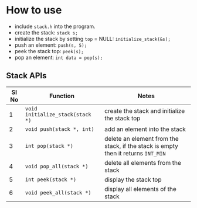 # How to use

- include `stack.h` into the program.
- create the stack: `stack s;`
- initialize the stack by setting `top` = NULL: `initialize_stack(&s);`
- push an element: `push(s, 5);`
- peek the stack top: `peek(s);`
- pop an element: `int data = pop(s);`

## Stack APIs

Sl No | Function                       | Notes
------|--------------------------------|----------------------------------------------------------------------------------
1     | `void initialize_stack(stack *)` | create the stack and initialize the stack top
2     | `void push(stack *, int)`        | add an element into the stack
3     | `int pop(stack *)`               | delete an element from the stack, if the stack is empty then it returns `INT_MIN`
4     | `void pop_all(stack *)`          | delete all elements from the stack
5     | `int peek(stack *)`              | display the stack top
6     | `void peek_all(stack *)`         | display all elements of the stack
